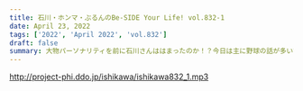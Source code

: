 ```yaml
---
title: 石川・ホンマ・ぶるんのBe-SIDE Your Life! vol.832-1
date: April 23, 2022
tags: ['2022', 'April 2022', 'vol.832']
draft: false
summary: 大物パーソナリティを前に石川さんははまったのか！？今日は主に野球の話が多いです。
---
```


http://project-phi.ddo.jp/ishikawa/ishikawa832_1.mp3